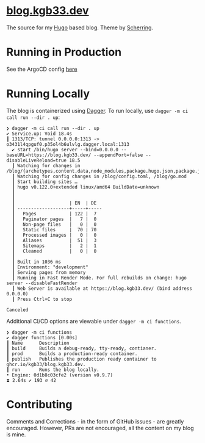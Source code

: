 # [blog.kgb33.dev](https://blog.kgb33.dev/)

The source for my [Hugo](https://github.com/gohugoio/hugo) based blog. Theme by
[Scherring](https://github.com/schnerring/hugo-theme-gruvbox).

# Running in Production

See the ArgoCD config [here](https://github.com/KGB33/homelab/tree/main/k8s-apps/blog-kgb33-dev)

# Running Locally

The blog is containerized using [Dagger](https://github.com/dagger/dagger).
To run locally, use `dagger -m ci call run --dir . up`:

```
❯ dagger -m ci call run --dir . up
✔ Service.up: Void 18.4s
┃ 1313/TCP: tunnel 0.0.0.0:1313 -> o3431l4qpguf0.p35ol4b6ulvlg.dagger.local:1313
  ✔ start /bin/hugo server --bind=0.0.0.0 --baseURL=https://blog.kgb33.dev/ --appendPort=false --disableLiveReload=true 18.5
  ┃ Watching for changes in /blog/{archetypes,content,data,node_modules,package.hugo.json,package.json,static}
  ┃ Watching for config changes in /blog/config.toml, /blog/go.mod
  ┃ Start building sites …
  ┃ hugo v0.122.0+extended linux/amd64 BuildDate=unknown
  ┃
  ┃
  ┃                    | EN  | DE
  ┃ -------------------+-----+-----
  ┃   Pages            | 122 |  7
  ┃   Paginator pages  |   7 |  0
  ┃   Non-page files   |   0 |  0
  ┃   Static files     |  70 | 70
  ┃   Processed images |   0 |  0
  ┃   Aliases          |  51 |  3
  ┃   Sitemaps         |   2 |  1
  ┃   Cleaned          |   0 |  0
  ┃
  ┃ Built in 1036 ms
  ┃ Environment: "development"
  ┃ Serving pages from memory
  ┃ Running in Fast Render Mode. For full rebuilds on change: hugo server --disableFastRender
  ┃ Web Server is available at https://blog.kgb33.dev/ (bind address 0.0.0.0)
  ┃ Press Ctrl+C to stop

Canceled
```

Additional CI/CD options are viewable under `dagger -m ci functions`.

```
❯ dagger -m ci functions
✔ dagger functions [0.00s]
┃ Name      Description
┃ build     Builds a debug-ready, tty-ready, contianer.
┃ prod      Builds a production-ready container.
┃ publish   Publishes the production ready container to ghcr.io/kgb33/blog.kgb33.dev.
┃ run       Runs the blog locally.
• Engine: 0d1b8c03cfe2 (version v0.9.7)
⧗ 2.64s ✔ 193 ∅ 42
```

# Contributing

Comments and Corrections - in the form of GitHub issues - are greatly
encouraged. However, PRs are not encouraged, all the content on my blog is mine.
